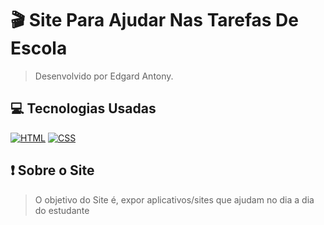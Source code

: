 # 🎬 Site Para Ajudar Nas Tarefas De Escola
> Desenvolvido por Edgard Antony.

## 💻 Tecnologias Usadas

[![HTML](https://img.shields.io/badge/HTML5-E34F26?style=for-the-badge&logo=html5&logoColor=white)](#)
[![CSS](https://img.shields.io/badge/CSS3-1572B6?style=for-the-badge&logo=css3&logoColor=white)](#)



## ❗ Sobre o Site
>O objetivo do Site é, expor aplicativos/sites que ajudam no dia a dia do estudante
